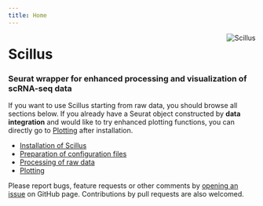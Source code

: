 ```yaml
---
title: Home
---
```


[<img src="https://i.imgur.com/KBncR5s.png" style="max-width:15%;min-width:40px;float:right;" alt="Scillus" />](https://github.com/xmc811/Scillus)

# Scillus

### Seurat wrapper for enhanced processing and visualization of scRNA-seq data

If you want to use Scillus starting from raw data, you should browse all sections below. If you already have a Seurat object constructed by **data integration** and would like to try enhanced plotting functions, you can directly go to [Plotting](vignettes/plotting.html) after installation.

- [Installation of Scillus](vignettes/installation.html)
- [Preparation of configuration files](vignettes/configuration.html)
- [Processing of raw data](vignettes/processing.html)
- [Plotting](vignettes/plotting.html)

Please report bugs, feature requests or other comments by [opening an issue](https://github.com/xmc811/Scillus/issues) on GitHub page. Contributions by pull requests are also welcomed.
